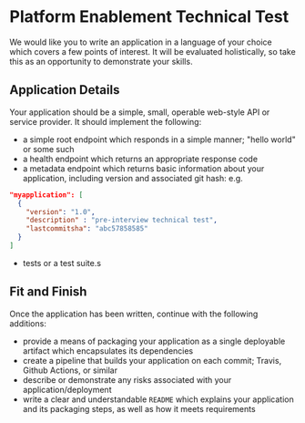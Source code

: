 # Platform Enablement Technical Test

We would like you to write an application in a language of your choice
which covers a few points of interest. It will be evaluated holistically,
so take this as an opportunity to demonstrate your skills.

## Application Details

Your application should be a simple, small, operable web-style API or service
provider. It should implement the following:

- a simple root endpoint which responds in a simple manner; "hello world" or some such
- a health endpoint which returns an appropriate response code
- a metadata endpoint which returns basic information about your application, including version and associated git hash:
e.g.
```json
"myapplication": [
  {
    "version": "1.0",
    "description" : "pre-interview technical test",
    "lastcommitsha": "abc57858585"
  }
]
```

- tests or a test suite.s

## Fit and Finish

Once the application has been written, continue with the following additions:

- provide a means of packaging your application as a single deployable artifact which encapsulates its dependencies
- create a pipeline that builds your application on each commit; Travis, Github Actions, or similar
- describe or demonstrate any risks associated with your application/deployment
- write a clear and understandable `README` which explains your application and its packaging steps, as well as how it meets requirements
